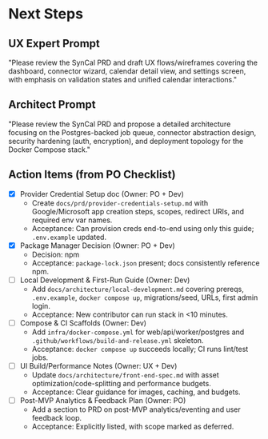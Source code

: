 # Next Steps
## UX Expert Prompt
"Please review the SynCal PRD and draft UX flows/wireframes covering the dashboard, connector wizard, calendar detail view, and settings screen, with emphasis on validation states and unified calendar interactions."

## Architect Prompt
"Please review the SynCal PRD and propose a detailed architecture focusing on the Postgres-backed job queue, connector abstraction design, security hardening (auth, encryption), and deployment topology for the Docker Compose stack."

## Action Items (from PO Checklist)
- [x] Provider Credential Setup doc (Owner: PO + Dev)
  - Create `docs/prd/provider-credentials-setup.md` with Google/Microsoft app creation steps, scopes, redirect URIs, and required env var names.
  - Acceptance: Can provision creds end-to-end using only this guide; `.env.example` updated.
- [x] Package Manager Decision (Owner: PO + Dev)
  - Decision: npm
  - Acceptance: `package-lock.json` present; docs consistently reference npm.
- [ ] Local Development & First-Run Guide (Owner: Dev)
  - Add `docs/architecture/local-development.md` covering prereqs, `.env.example`, `docker compose up`, migrations/seed, URLs, first admin login.
  - Acceptance: New contributor can run stack in <10 minutes.
- [ ] Compose & CI Scaffolds (Owner: Dev)
  - Add `infra/docker-compose.yml` for web/api/worker/postgres and `.github/workflows/build-and-release.yml` skeleton.
  - Acceptance: `docker compose up` succeeds locally; CI runs lint/test jobs.
- [ ] UI Build/Performance Notes (Owner: UX + Dev)
  - Update `docs/architecture/front-end-spec.md` with asset optimization/code-splitting and performance budgets.
  - Acceptance: Clear guidance for images, caching, and budgets.
- [ ] Post-MVP Analytics & Feedback Plan (Owner: PO)
  - Add a section to PRD on post-MVP analytics/eventing and user feedback loop.
  - Acceptance: Explicitly listed, with scope marked as deferred.
